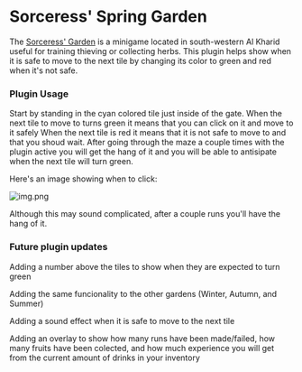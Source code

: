 # Sorceress' Spring Garden

The [Sorceress' Garden](https://oldschool.runescape.wiki/w/Sorceress%27s_Garden) 
is a minigame located in south-western Al Kharid 
useful for training thieving or collecting herbs.
This plugin helps show when it is safe to move to the next tile
by changing its color to green and red when it's not safe.

### Plugin Usage

Start by standing in the cyan colored tile just inside of the gate. 
When the next tile to move to turns green it means that you can click on it and move to it safely
When the next tile is red it means that it is not safe to move to and that you shoud wait.
After going through the maze a couple times with the plugin active you will get the hang of it 
and you will be able to antisipate when the next tile will turn green.

Here's an image showing when to click:

![img.png](readme-instruction.png)

Although this may sound complicated,
after a couple runs you'll have the hang of it.

### Future plugin updates
Adding a number above the tiles to show when they are expected to turn green

Adding the same funcionality to the other gardens (Winter, Autumn, and Summer)

Adding a sound effect when it is safe to move to the next tile

Adding an overlay to show how many runs have been made/failed, how many fruits have been colected, 
    and how much experience you will get from the current amount of drinks in your inventory